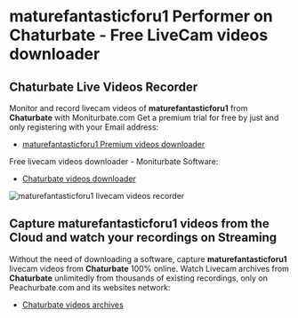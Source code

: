 # maturefantasticforu1 Performer on Chaturbate - Free LiveCam videos downloader

## Chaturbate Live Videos Recorder

Monitor and record livecam videos of **maturefantasticforu1** from **Chaturbate** with Moniturbate.com
Get a premium trial for free by just and only registering with your Email address:
* [maturefantasticforu1 Premium videos downloader](https://moniturbate.com/request-demo-licence-key.html)

Free livecam videos downloader - Moniturbate Software:
* [Chaturbate videos downloader](https://moniturbate.com/moniturbate-download-software.html)

![maturefantasticforu1 livecam videos recorder](https://peachurnet.com/templates/moniturbate-software.png)


## Capture maturefantasticforu1 videos from the Cloud and watch your recordings on Streaming

Without the need of downloading a software, capture **maturefantasticforu1** livecam videos from **Chaturbate** 100% online.
Watch Livecam archives from **Chaturbate** unlimitedly from thousands of existing recordings, only on Peachurbate.com and its websites network:
* [Chaturbate videos archives](https://peachurnet.com/)